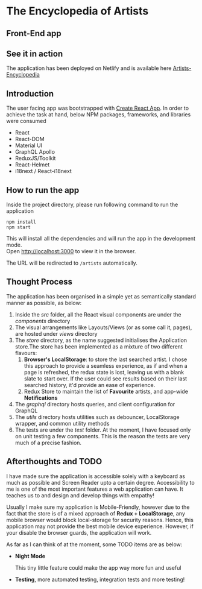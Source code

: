 # The Encyclopedia of Artists
## Front-End app

## See it in action
The application has been deployed on Netlify and is available here [Artists-Encyclopedia](https://artists-encyclopedia.netlify.app/)
## Introduction
The user facing app was bootstrapped with [Create React App](https://github.com/facebook/create-react-app).
In order to achieve the task at hand, below NPM packages, frameworks, and libraries were consumed
- React
- React-DOM
- Material UI
- GraphQL Apollo
- ReduxJS/Toolkit
- React-Helmet
- i18next / React-i18next

## How to run the app
Inside the project directory, please run following command to run the application

```shell
npm install
npm start
```

This will install all the dependencies and will run the app in the development mode.\
Open [http://localhost:3000](http://localhost:3000) to view it in the browser.

The URL will be redirected to ``/artists`` automatically.

## Thought Process
The application has been organised in a simple yet as semantically standard manner as possible, as below:
1. Inside the *src* folder, all the React visual components are under the *components* directory
2. The visual arrangements like Layouts/Views (or as some call it, pages), are hosted under *views* directory
3. The *store* directory, as the name suggested initialises the Application store.The store has been implemented as a mixture of two different flavours:
    1. **Browser's LocalStorage**: to store the last searched artist. I chose this approach to provide a seamless experience, as if and when a page is refreshed, the redux state is lost, leaving us with a blank slate to start over.
    If the user could see results based on their last searched history, it'd provide an ease of experience.
   2. Redux Store to maintain the list of **Favourite** artists, and app-wide **Notifications**
4. The *graphql* directory hosts queries, and client configuration for GraphQL
5. The *utils* directory hosts utilities such as debouncer, LocalStorage wrapper, and common utility methods
6. The tests are under the *test* folder. At the moment, I have focused only on unit testing a few components. This is the reason the tests are very much of a precise fashion.

## Afterthoughts and TODO
I have made sure the application is accessible solely with a keyboard as much as possible and Screen Reader upto a certain degree. Accessibility to me is one of the most important features a web application can have.
It teaches us to and design and develop things with empathy!

Usually I make sure my application is Mobile-Friendly, however due to the fact that the store is of a mixed approach of **Redux + LocalStorage**, any mobile browser would block local-storage for security reasons. Hence, this application may not provide the best mobile device experience. However, if your disable the browser guards, the application will work.

As far as I can think of at the moment, some TODO items are as below:

*   **Night Mode**

    This tiny little feature could make the app way more fun and useful

*   **Testing**, more automated testing, integration tests and more testing!
